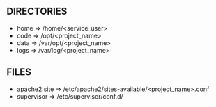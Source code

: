 ## DIRECTORIES

- home => /home/<service_user>
- code => /opt/<project_name>
- data => /var/opt/<project_name>
- logs => /var/log/<project_name>

## FILES

- apache2 site => /etc/apache2/sites-available/<project_name>.conf
- supervisor => /etc/supervisor/conf.d/

